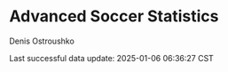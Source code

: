 # Advanced Soccer Statistics
Denis Ostroushko

<!-- gfm -->

Last successful data update: 2025-01-06 06:36:27 CST
